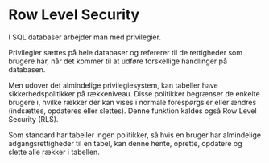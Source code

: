 # Row Level Security
I SQL databaser arbejder man med privilegier. 

Privilegier sættes på hele databaser og refererer til de rettigheder som brugere har, når det kommer til at udføre forskellige handlinger på databasen.

Men udover det almindelige privilegiesystem, kan tabeller have sikkerhedspolitikker på rækkeniveau. Disse politikker begrænser de enkelte brugere i, hvilke rækker der kan vises i normale forespørgsler eller ændres (indsættes, opdateres eller slettes). Denne funktion kaldes også Row Level Security (RLS). 

Som standard har tabeller ingen politikker, så hvis en bruger har almindelige adgangsrettigheder til en tabel, kan denne hente, oprette, opdatere og slette alle rækker i tabellen.


